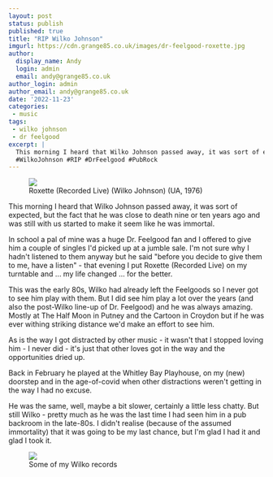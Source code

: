 ```yaml
---
layout: post
status: publish
published: true
title: "RIP Wilko Johnson"
imgurl: https://cdn.grange85.co.uk/images/dr-feelgood-roxette.jpg
author:
  display_name: Andy
  login: admin
  email: andy@grange85.co.uk
author_login: admin
author_email: andy@grange85.co.uk
date: '2022-11-23'
categories:
 - music
tags:
 - wilko johnson
 - dr feelgood
excerpt: |
  This morning I heard that Wilko Johnson passed away, it was sort of expected, but the fact that he was close to death nine or ten years ago and was still with us started to make it seem like he was immortal.
  #WilkoJohnson #RIP #DrFeelgood #PubRock
---
```

<figure class="aligncenter"><img src="https://cdn.grange85.co.uk/images/dr-feelgood-roxette.jpg" class="img-responsive" /><figcaption>Roxette (Recorded Live) (Wilko Johnson) (UA, 1976)</figcaption></figure>

This morning I heard that Wilko Johnson passed away, it was sort of expected, but the fact that he was close to death nine or ten years ago and was still with us started to make it seem like he was immortal. 

In school a pal of mine was a huge Dr. Feelgood fan and I offered to give him a couple of singles I'd picked up at a jumble sale. I'm not sure why I hadn't listened to them anyway but he said "before you decide to give them to me, have a listen" - that evening I put Roxette (Recorded Live) on my turntable and ... my life changed ... for the better. 

This was the early 80s, Wilko had already left the Feelgoods so I never got to see him play with them. But I did see him play a lot over the years (and also the post-Wilko line-up of Dr. Feelgood) and he was always amazing. Mostly at The Half Moon in Putney and the Cartoon in Croydon but if he was ever withing striking distance we'd make an effort to see him.

As is the way I got distracted by other music - it wasn't that I stopped loving him - I never did - it's just that other loves got in the way and the opportunities dried up.

Back in February he played at the Whitley Bay Playhouse, on my (new) doorstep and in the age-of-covid when other distractions weren't getting in the way I had no excuse.

He was the same, well, maybe a bit slower, certainly a little less chatty. But still Wilko - pretty much as he was the last time I had seen him in a pub backroom in the late-80s. I didn't realise (because of the assumed immortality) that it was going to be my last chance, but I'm glad I had it and glad I took it.

<figure class="aligncenter"><img src="https://cdn.grange85.co.uk/images/wilko-johnson-lps.jpg" class="img-responsive" /><figcaption>Some of my Wilko records</figcaption></figure>
